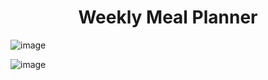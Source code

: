 <h1 align="center"> Weekly Meal Planner </h1>

![image](https://user-images.githubusercontent.com/81953271/129754207-f28161be-46f4-4a07-b525-99f019254f6e.png)

![image](https://user-images.githubusercontent.com/81953271/129938482-7f8fd531-f893-4399-8319-c4776cc2cd5b.png)


